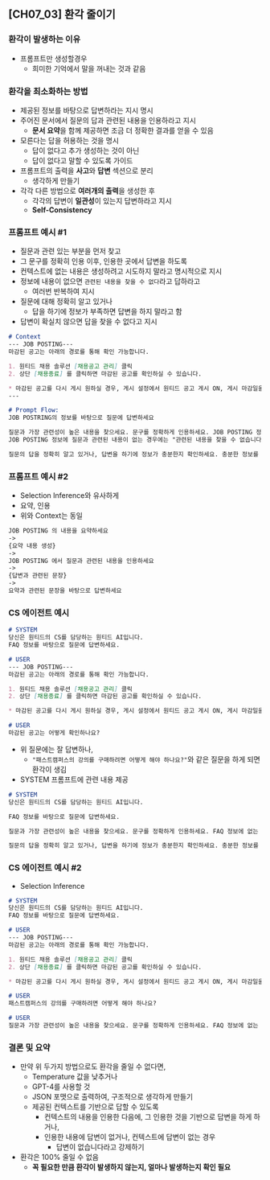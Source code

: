 ## [CH07_03] 환각 줄이기

### 환각이 발생하는 이유
- 프롬프트만 생성할경우
  - 희미한 기억에서 말을 꺼내는 것과 같음

### 환각을 최소화하는 방법
- 제공된 정보를 바탕으로 답변하라는 지시 명시
- 주어진 문서에서 질문의 답과 관련된 내용을 인용하라고 지시
  - **문서 요약**을 함께 제공하면 조금 더 정확한 결과를 얻을 수 있음
- 모른다는 답을 허용하는 것을 명시
  - 답이 없다고 추가 생성하는 것이 아닌
  - 답이 없다고 말할 수 있도록 가이드
- 프롬프트의 출력을 **사고**와 **답변** 섹션으로 분리
  - 생각하게 만들기
- 각각 다른 방법으로 **여러개의 출력**을 생성한 후
  - 각각의 답변이 **일관성**이 있는지 답변하라고 지시
  - **Self-Consistency**

### 프롬프트 예시 #1
- 질문과 관련 있는 부분을 먼저 찾고
- 그 문구를 정확히 인용 이후, 인용한 곳에서 답변을 하도록
- 컨텍스트에 없는 내용은 생성하려고 시도하지 말라고 명시적으로 지시
- 정보에 내용이 없으면 `관련된 내용을 찾을 수 없다`라고 답하라고
  - 여러번 반복하여 지시
- 질문에 대해 정확히 알고 있거나
  - 답을 하기에 정보가 부족하면 답변을 하지 말라고 함
- 답변이 확실치 않으면 답을 찾을 수 없다고 지시
```md
# Context
--- JOB POSTING---
마감된 공고는 아래의 경로를 통해 확인 가능합니다.

1. 원티드 채용 솔루션 [채용공고 관리] 클릭
2. 상단 [채용종료] 를 클릭하면 마감된 공고를 확인하실 수 있습니다.

* 마감된 공고를 다시 게시 원하실 경우, 게시 설정에서 원티드 공고 게시 ON, 게시 마감일을 다시 설정해주시면 됩니다
---

# Prompt Flow:
JOB POSTRING의 정보를 바탕으로 질문에 답변하세요

질문과 가장 관련성이 높은 내용을 찾으세요. 문구를 정확하게 인용하세요. JOB POSTING 정보에 없는 내용을 생성하려고 시도하지 마세요. 
JOB POSTING 정보에 질문과 관련된 내용이 없는 경우에는 "관련된 내용을 찾을 수 없습니다."라고 답하세요.

질문의 답을 정확히 알고 있거나, 답변을 하기에 정보가 충분한지 확인하세요. 충분한 정보를 바탕으로 정확히 답변 할 수 있는 경우에만 답하세요. 답변이 확실하지 않은 경우에는 "죄송합니다. 답을 찾을 수 없습니다."라고 답하세요.
```

### 프롬프트 예시 #2
- Selection Inference와 유사하게
- 요약, 인용
- 위와 Context는 동일
```md
JOB POSTING 의 내용을 요약하세요
->
{요약 내용 생성}
->
JOB POSTING 에서 질문과 관련된 내용을 인용하세요
->
{답변과 관련된 문장}
->
요약과 관련된 문장을 바탕으로 답변하세요
```

### CS 에이전트 예시
```md
# SYSTEM
당신은 원티드의 CS를 담당하는 원티드 AI입니다.
FAQ 정보를 바탕으로 질문에 답변하세요.

# USER
--- JOB POSTING---
마감된 공고는 아래의 경로를 통해 확인 가능합니다.

1. 원티드 채용 솔루션 [채용공고 관리] 클릭
2. 상단 [채용종료] 를 클릭하면 마감된 공고를 확인하실 수 있습니다.

* 마감된 공고를 다시 게시 원하실 경우, 게시 설정에서 원티드 공고 게시 ON, 게시 마감일을 다시 설정해주시면 됩니다

# USER
마감된 공고는 어떻게 확인하나요?
```
- 위 질문에는 잘 답변하나,
  - `"패스트캠퍼스의 강의를 구매하려면 어떻게 해야 하나요?"`와 같은 질문을 하게 되면 환각이 생김
- SYSTEM 프롬프트에 관련 내용 제공
```md
# SYSTEM
당신은 원티드의 CS를 담당하는 원티드 AI입니다.

FAQ 정보를 바탕으로 질문에 답변하세요.

질문과 가장 관련성이 높은 내용을 찾으세요. 문구를 정확하게 인용하세요. FAQ 정보에 없는 내용을 생성하려고 시도하지 마세요. FAQ 정보에 질문과 관련된 내용이 없는 경우에는 관련된 내용을 찾을 수 없 습니다."라고 답하고 종료하세요.

질문의 답을 정확히 알고 있거나, 답변을 하기에 정보가 충분한지 확인하세요. 충분한 정보를 바탕으로 정확히 답변 할 수 있 는 경우에만 답하세요. 답변이 확실하지 않 은 경우에는 "죄송합니다. 답을 찾을 수 없습니다."라고 답하세요.
```

### CS 에이전트 예시 #2
- Selection Inference
```md
# SYSTEM
당신은 원티드의 CS를 담당하는 원티드 AI입니다.
FAQ 정보를 바탕으로 질문에 답변하세요.

# USER
--- JOB POSTING---
마감된 공고는 아래의 경로를 통해 확인 가능합니다.

1. 원티드 채용 솔루션 [채용공고 관리] 클릭
2. 상단 [채용종료] 를 클릭하면 마감된 공고를 확인하실 수 있습니다.

* 마감된 공고를 다시 게시 원하실 경우, 게시 설정에서 원티드 공고 게시 ON, 게시 마감일을 다시 설정해주시면 됩니다

# USER
패스트캠퍼스의 강의를 구매하려면 어떻게 해야 하나요?

# USER
질문과 가장 관련성이 높은 내용을 찾으세요. 문구를 정확하게 인용하세요. FAQ 정보에 없는 내용을 생성하려고 시도하지 마세요. FAQ 정보에 질문과 관련된 내용이 없는 경우에는 관련된 내용을 찾을 수 없 습니다."라고 답하고 종료하세요.
```

### 결론 및 요약
- 만약 위 두가지 방법으로도 환각을 줄일 수 없다면,
  - Temperature 값을 낮추거나
  - GPT-4를 사용할 것
  - JSON 포맷으로 출력하여, 구조적으로 생각하게 만들기
  - 제공된 컨텍스트를 기반으로 답할 수 있도록
    - 컨텍스트의 내용을 인용한 다음에, 그 인용한 것을 기반으로 답변을 하게 하거나,
    - 인용한 내용에 답변이 없거나, 컨텍스트에 답변이 없는 경우
      - 답변이 없습니다라고 강제하기
- 환각은 100% 줄일 수 없음
  - **꼭 필요한 만큼 환각이 발생하지 않는지, 얼마나 발생하는지 확인 필요**
